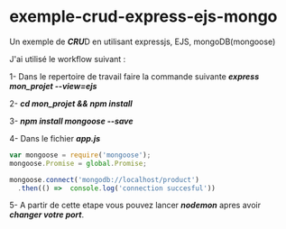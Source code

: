 # exemple-crud-express-ejs-mongo
Un exemple de ***CRU***D en utilisant expressjs, EJS, mongoDB(mongoose)

J'ai utilisé le workflow suivant : 

1- Dans le repertoire de travail faire la commande suivante
***express mon_projet --view=ejs***

2- ***cd mon_projet && npm install***

3- ***npm install mongoose --save***

4- Dans le fichier ***app.js***

```javascript
var mongoose = require('mongoose');
mongoose.Promise = global.Promise;

mongoose.connect('mongodb://localhost/product')
  .then(() =>  console.log('connection succesful'))
```

5- A partir de cette etape vous pouvez lancer ***nodemon*** apres avoir ***changer votre port***.
